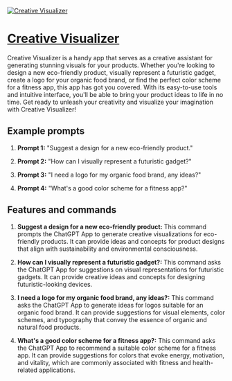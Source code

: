 [![Creative Visualizer](https://files.oaiusercontent.com/file-QG89Rem2XG9A9GuuqztMLiDq?se=2123-10-17T18%3A59%3A33Z&sp=r&sv=2021-08-06&sr=b&rscc=max-age%3D31536000%2C%20immutable&rscd=attachment%3B%20filename%3DDALL%25C2%25B7E%25202023-10-21%252019.53.45%2520-%2520Photo%2520of%2520a%2520tech%2520enthusiast%2527s%2520room%2520in%2520a%2520high-rise%2520apartment%2520overlooking%2520the%2520NYC%2520skyline%2520during%2520a%2520mesmerizing%2520sunset.%2520A%2520man%2520sits%2520relaxed%252C%2520feet%2520on%2520the%2520de.png&sig=HJ3bWh9srRCo0zPkCq0ALVHqpV70/FSoJceRl3Q6iCw%3D)](https://chat.openai.com/g/g-avRsM8jjs-creative-visualizer)

# [Creative Visualizer](https://chat.openai.com/g/g-avRsM8jjs-creative-visualizer)

Creative Visualizer is a handy app that serves as a creative assistant for generating stunning visuals for your products. Whether you're looking to design a new eco-friendly product, visually represent a futuristic gadget, create a logo for your organic food brand, or find the perfect color scheme for a fitness app, this app has got you covered. With its easy-to-use tools and intuitive interface, you'll be able to bring your product ideas to life in no time. Get ready to unleash your creativity and visualize your imagination with Creative Visualizer!

## Example prompts

1. **Prompt 1:** "Suggest a design for a new eco-friendly product."

2. **Prompt 2:** "How can I visually represent a futuristic gadget?"

3. **Prompt 3:** "I need a logo for my organic food brand, any ideas?"

4. **Prompt 4:** "What's a good color scheme for a fitness app?"

## Features and commands

1. **Suggest a design for a new eco-friendly product:** This command prompts the ChatGPT App to generate creative visualizations for eco-friendly products. It can provide ideas and concepts for product designs that align with sustainability and environmental consciousness.

2. **How can I visually represent a futuristic gadget?:** This command asks the ChatGPT App for suggestions on visual representations for futuristic gadgets. It can provide creative ideas and concepts for designing futuristic-looking devices.

3. **I need a logo for my organic food brand, any ideas?:** This command asks the ChatGPT App to generate ideas for logos suitable for an organic food brand. It can provide suggestions for visual elements, color schemes, and typography that convey the essence of organic and natural food products.

4. **What's a good color scheme for a fitness app?:** This command asks the ChatGPT App to recommend a suitable color scheme for a fitness app. It can provide suggestions for colors that evoke energy, motivation, and vitality, which are commonly associated with fitness and health-related applications.